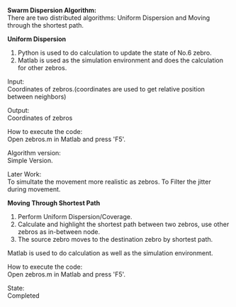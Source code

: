 **Swarm Dispersion Algorithm:**  
There are two distributed algorithms: Uniform Dispersion and Moving through the shortest path.
   

**Uniform Dispersion**
1. Python is used to do calculation to update the state of No.6 zebro.  
2. Matlab is used as the simulation environment and does the calculation for other zebros. 

Input:  
Coordinates of zebros.(coordinates are used to get relative position between neighbors)

Output:  
Coordinates of zebros

How to execute the code:  
Open zebros.m in Matlab and press 'F5'.


Algorithm version:  
Simple Version.   

Later Work:  
To simultate the movement more realistic as zebros. 
To Filter the jitter during movement.


**Moving Through Shortest Path**

1. Perform Uniform Dispersion/Coverage.
2. Calculate and highlight the shortest path between two zebros,
   use other zebros as in-between node.	
3. The source zebro moves to the destination zebro by shortest path.

Matlab is used to do calculation as well as the simulation environment. 

How to execute the code:  
Open zebros.m in Matlab and press 'F5'.

State:  
Completed
